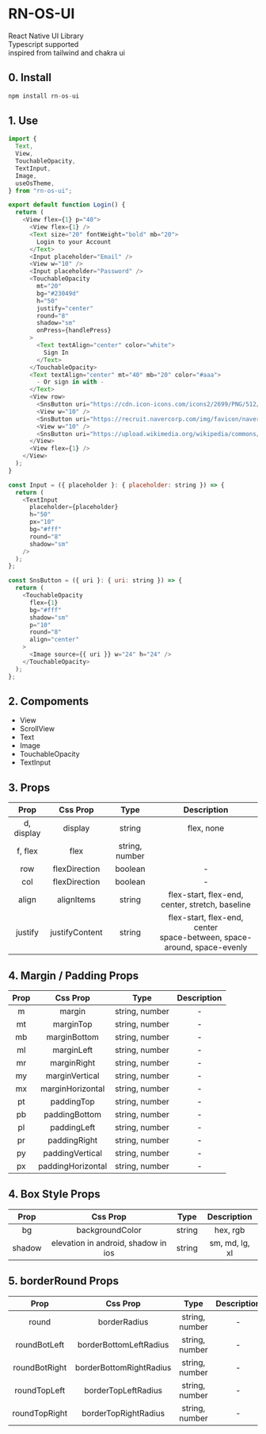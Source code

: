 # RN-OS-UI
React Native UI Library<br/>
Typescript supported<br/>
inspired from tailwind and chakra ui

## **0. Install**
```javascript
npm install rn-os-ui
```

## **1. Use**
```javascript
import {
  Text,
  View,
  TouchableOpacity,
  TextInput,
  Image,
  useOsTheme,
} from "rn-os-ui";

export default function Login() {
  return (
    <View flex={1} p="40">
      <View flex={1} />
      <Text size="20" fontWeight="bold" mb="20">
        Login to your Account
      </Text>
      <Input placeholder="Email" />
      <View w="10" />
      <Input placeholder="Password" />
      <TouchableOpacity
        mt="20"
        bg="#23049d"
        h="50"
        justify="center"
        round="8"
        shadow="sm"
        onPress={handlePress}
      >
        <Text textAlign="center" color="white">
          Sign In
        </Text>
      </TouchableOpacity>
      <Text textAlign="center" mt="40" mb="20" color="#aaa">
        - Or sign in with -
      </Text>
      <View row>
        <SnsButton uri="https://cdn.icon-icons.com/icons2/2699/PNG/512/google_logo_icon_169090.png" />
        <View w="10" />
        <SnsButton uri="https://recruit.navercorp.com/img/favicon/naver_favicon.ico" />
        <View w="10" />
        <SnsButton uri="https://upload.wikimedia.org/wikipedia/commons/f/f2/Kakao_logo.jpg" />
      </View>
      <View flex={1} />
    </View>
  );
}

const Input = ({ placeholder }: { placeholder: string }) => {
  return (
    <TextInput
      placeholder={placeholder}
      h="50"
      px="10"
      bg="#fff"
      round="8"
      shadow="sm"
    />
  );
};

const SnsButton = ({ uri }: { uri: string }) => {
  return (
    <TouchableOpacity
      flex={1}
      bg="#fff"
      shadow="sm"
      p="10"
      round="8"
      align="center"
    >
      <Image source={{ uri }} w="24" h="24" />
    </TouchableOpacity>
  );
};


```

## **2. Compoments**
- View
- ScrollView
- Text
- Image
- TouchableOpacity
- TextInput

## **3. Props**

|    Prop    |    Css Prop    |      Type      |                                Description                                 |
| :--------: | :------------: | :------------: | :------------------------------------------------------------------------: |
| d, display |    display     |     string     |                                 flex, none                                 |
|  f, flex   |      flex      | string, number |                                                                            |
|    row     | flexDirection  |    boolean     |                                     -                                      |
|    col     | flexDirection  |    boolean     |                                     -                                      |
|   align    |   alignItems   |     string     |              flex-start, flex-end, center, stretch, baseline               |
|  justify   | justifyContent |     string     | flex-start, flex-end, center<br/>space-between, space-around, space-evenly |

## **4. Margin / Padding Props**

| Prop |     Css Prop      |      Type      | Description |
| :--: | :---------------: | :------------: | :---------: |
|  m   |      margin       | string, number |      -      |
|  mt  |     marginTop     | string, number |      -      |
|  mb  |   marginBottom    | string, number |      -      |
|  ml  |    marginLeft     | string, number |      -      |
|  mr  |    marginRight    | string, number |      -      |
|  my  |  marginVertical   | string, number |      -      |
|  mx  | marginHorizontal  | string, number |      -      |
|  pt  |    paddingTop     | string, number |      -      |
|  pb  |   paddingBottom   | string, number |      -      |
|  pl  |    paddingLeft    | string, number |      -      |
|  pr  |   paddingRight    | string, number |      -      |
|  py  |  paddingVertical  | string, number |      -      |
|  px  | paddingHorizontal | string, number |      -      |

## **4. Box Style Props**

|  Prop  |              Css Prop               |  Type  |  Description   |
| :----: | :---------------------------------: | :----: | :------------: |
|   bg   |           backgroundColor           | string |    hex, rgb    |
| shadow | elevation in android, shadow in ios | string | sm, md, lg, xl |

## **5. borderRound Props**

|     Prop      |        Css Prop         |      Type      | Description |
| :-----------: | :---------------------: | :------------: | :---------: |
|     round     |      borderRadius       | string, number |      -      |
| roundBotLeft  | borderBottomLeftRadius  | string, number |      -      |
| roundBotRight | borderBottomRightRadius | string, number |      -      |
| roundTopLeft  |   borderTopLeftRadius   | string, number |      -      |
| roundTopRight |  borderTopRightRadius   | string, number |      -      |
